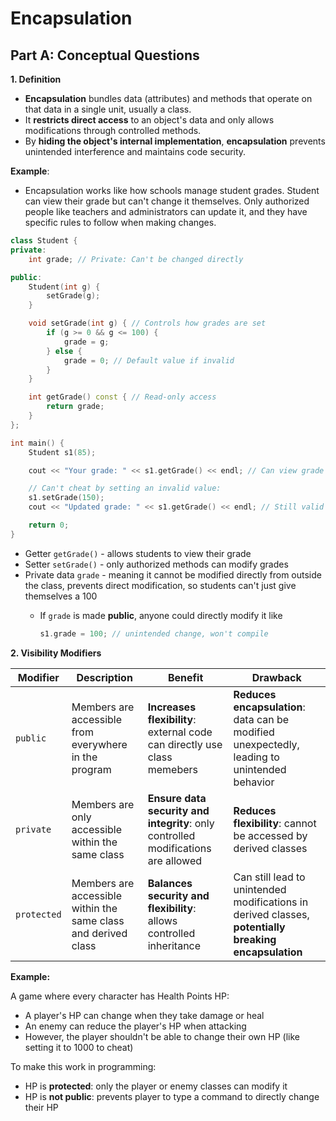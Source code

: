 # Encapsulation

## Part A: Conceptual Questions

**1. Definition**
- **Encapsulation** bundles data (attributes) and methods that operate on that data in a single unit, usually a class.
- It **restricts direct access** to an object's data and only allows modifications through controlled methods.
- By **hiding the object's internal implementation**, **encapsulation** prevents unintended interference and maintains code security.

**Example**:
- Encapsulation works like how schools manage student grades. Student can view their grade but can't change it themselves. Only authorized people like teachers and administrators can update it, and they have specific rules to follow when making changes.

```c++
class Student {
private:
    int grade; // Private: Can't be changed directly

public:
    Student(int g) {
        setGrade(g);
    }

    void setGrade(int g) { // Controls how grades are set
        if (g >= 0 && g <= 100) {
            grade = g;
        } else {
            grade = 0; // Default value if invalid
        }
    }

    int getGrade() const { // Read-only access
        return grade;
    }
};

int main() {
    Student s1(85);

    cout << "Your grade: " << s1.getGrade() << endl; // Can view grade

    // Can't cheat by setting an invalid value:
    s1.setGrade(150);
    cout << "Updated grade: " << s1.getGrade() << endl; // Still valid (0-100)

    return 0;
}
```

- Getter `getGrade()` - allows students to view their grade
- Setter `setGrade()` - only authorized methods can modify grades
- Private data `grade` - meaning it cannot be modified directly from outside the class, prevents direct modification, so students can't just give themselves a 100
  - If `grade` is made **public**, anyone could directly modify it like
    
    ```c++
    s1.grade = 100; // unintended change, won't compile
    ```
    
**2. Visibility Modifiers**

|Modifier| Description | Benefit | Drawback|
|--------|-------------|---------|---------|
|`public`| Members are accessible from everywhere in the program| **Increases flexibility**: external code can directly use class memebers| **Reduces encapsulation**: data can be modified unexpectedly, leading to unintended behavior|
|`private`| Members are only accessible within the same class| **Ensure data security and integrity**: only controlled modifications are allowed| **Reduces flexibility**: cannot be accessed by derived classes|
|`protected`| Members are accessible within the same class and derived class| **Balances security and flexibility**: allows controlled inheritance| Can still lead to unintended modifications in derived classes, **potentially breaking encapsulation**|

**Example:**

A game where every character has Health Points HP:
- A player's HP can change when they take damage or heal
- An enemy can reduce the player's HP when attacking
- However, the player shouldn't be able to change their own HP (like setting it to 1000 to cheat)
  
To make this work in programming:
- HP is **protected**: only the player or enemy classes can modify it
- HP is **not public**: prevents player to type a command to directly change their HP
